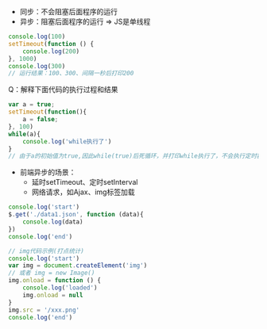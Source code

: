 - 同步：不会阻塞后面程序的运行
- 异步：阻塞后面程序的运行 => JS是单线程

```javascript
console.log(100)
setTimeout(function () {
    console.log(200)
}, 1000)
console.log(300)
// 运行结果：100、300、间隔一秒后打印200
```

Q：解释下面代码的执行过程和结果
```javascript
var a = true;
setTimeout(function(){
    a = false;
}, 100)
while(a){
    console.log('while执行了')
}
// 由于a的初始值为true,因此while(true)后死循环，并打印while执行了，不会执行定时器里的代码
```

- 前端异步的场景：
  - 延时setTimeout、定时setInterval
  - 网络请求，如Ajax、img标签加载
```javascript
console.log('start')
$.get('./data1.json', function (data){
    console.log(data)
})
console.log('end')
```

```javascript
// img代码示例(打点统计)
console.log('start')
var img = document.createElement('img')
// 或者 img = new Image()
img.onload = function () {
    console.log('loaded')
    img.onload = null
}
img.src = '/xxx.png'
console.log('end')
```
